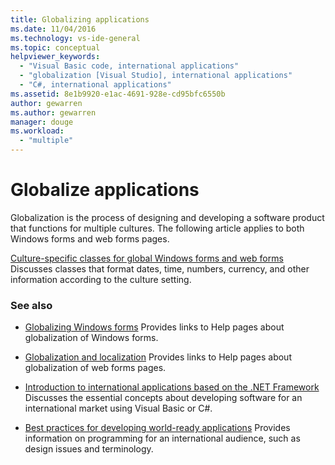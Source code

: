 ```yaml
---
title: Globalizing applications
ms.date: 11/04/2016
ms.technology: vs-ide-general
ms.topic: conceptual
helpviewer_keywords:
  - "Visual Basic code, international applications"
  - "globalization [Visual Studio], international applications"
  - "C#, international applications"
ms.assetid: 8e1b9920-e1ac-4691-928e-cd95bfc6550b
author: gewarren
ms.author: gewarren
manager: douge
ms.workload:
  - "multiple"
---
```

# Globalize applications

Globalization is the process of designing and developing a software product that functions for multiple cultures. The following article applies to both Windows forms and web forms pages.

 [Culture-specific classes for global Windows forms and web forms](../ide/culture-specific-classes-for-global-windows-forms-and-web-forms.md)
 Discusses classes that format dates, time, numbers, currency, and other information according to the culture setting.

### See also

- [Globalizing Windows forms](/dotnet/framework/winforms/advanced/globalizing-windows-forms)
 Provides links to Help pages about globalization of Windows forms.

- [Globalization and localization](http://msdn.microsoft.com/Library/8ef3838e-9d05-4236-9dd0-ceecff9df80d)
 Provides links to Help pages about globalization of web forms pages.

- [Introduction to international applications based on the .NET Framework](../ide/introduction-to-international-applications-based-on-the-dotnet-framework.md)
 Discusses the essential concepts about developing software for an international market using Visual Basic or C#.

- [Best practices for developing world-ready applications](http://msdn.microsoft.com/Library/f08169c7-aad8-4ec3-9a21-9ebd3b89986c)
 Provides information on programming for an international audience, such as design issues and terminology.